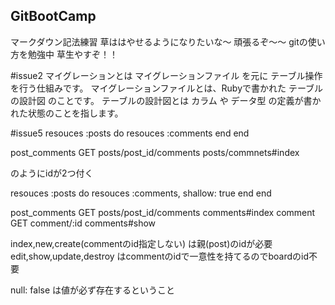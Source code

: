 ## GitBootCamp
マークダウン記法練習
草ははやせるようになりたいな〜
頑張るぞ〜〜
gitの使い方を勉強中
草生やすぞ！！

#issue2
マイグレーションとは マイグレーションファイル を元に テーブル操作 を行う仕組みです。
マイグレーションファイルとは、Rubyで書かれた テーブルの設計図 のことです。
テーブルの設計図とは カラム や データ型 の定義が書かれた状態のことを指します。

#issue5
resouces :posts do
 resouces :comments
 end
end

post_comments GET posts/post_id/comments posts/commnets#index

のようにidが2つ付く

resouces :posts do
 resouces :comments, shallow: true
 end
end

post_comments GET posts/post_id/comments comments#index
comment GET comment/:id comments#show

index,new,create(commentのid指定しない)
は親(post)のidが必要
edit,show,update,destroy
はcommentのidで一意性を持てるのでboardのid不要

null: false は値が必ず存在するということ